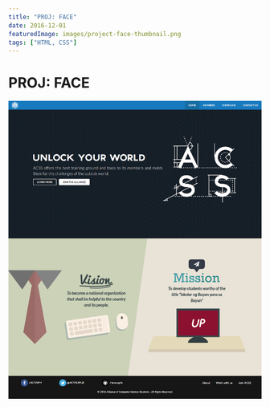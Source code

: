 ```yaml
---
title: "PROJ: FACE"
date: 2016-12-01
featuredImage: images/project-face-thumbnail.png
tags: ["HTML, CSS"]
---
```


PROJ: FACE
============
![Landing Page](images/project-face-landing-page.png)